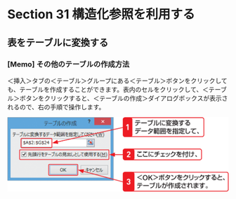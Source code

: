 # Section 31 構造化参照を利用する

## 表をテーブルに変換する

### [Memo] その他のテーブルの作成方法

＜挿入＞タブの＜テーブル＞グループにある＜テーブル＞ボタンをクリックしても、テーブルを作成することができます。表内のセルをクリックして、＜テーブル＞ボタンをクリックすると、＜テーブルの作成＞ダイアログボックスが表示されるので、右の手順で操作します。

![](004.png)
